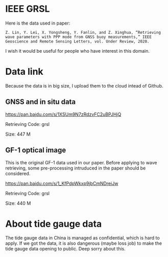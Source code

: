 # IEEE GRSL

Here is the data used in paper:

`
Z. Lin, Y. Lei, X. Yongsheng, Y. Fanlin, and Z. Xinghua, “Retrieving wave parameters with PPP mode from GNSS buoy measurements,” IEEE Geoscience and Remote Sensing Letters, vol. Under Review, 2020.
`

I wish it would be useful for people who have interest in this domain.

# Data link

Because the data is in big size, I upload them to the cloud intead of Github.

## GNSS and in situ data
https://pan.baidu.com/s/1XSUm9N7zRdzvFC2uBPJHjQ

Retrieving Code: grsl 

Size: 447 M

## GF-1 optical image
This is the original GF-1 data used in our paper. Before applying to wave retrieving, some pre-processing intruduced in the paper should be considered.

https://pan.baidu.com/s/1_KfPdpWkxp9jbCmNDreiJw 

Retrieving Code: grsl 

Size: 440 M

# About tide gauge data
The tide gauge data in China is managed as confidential, which is hard to apply. If we got the data, it is also dangerous (maybe loss job) to make the tide gauge data opening to public. Deep sorry about this.

